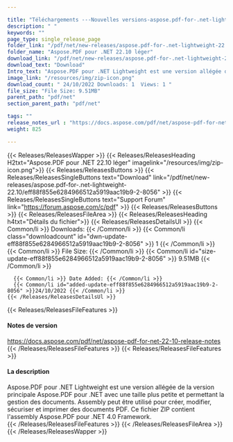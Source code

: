 ```yaml
---

title: "Téléchargements ---Nouvelles versions-aspose.pdf-for-.net-lightweight-22.10"
description: " "
keywords: ""
page_type: single_release_page
folder_link: "/pdf/net/new-releases/aspose.pdf-for-.net-lightweight-22.10/"
folder_name: "Aspose.PDF pour .NET 22.10 léger"
download_link: "/pdf/net/new-releases/aspose.pdf-for-.net-lightweight-22.10/eff88f855e6284966512a5919aac19b9-2-8056"
download_text: "Download"
Intro_text: "Aspose.PDF pour .NET Lightweight est une version allégée de la version principale Aspose.PDF pour .NET avec une taille plus petite et permettant la gestion des documents. Assembly peut être utilisé pour créer, modifier, sécuriser et imprimer des documents PDF. Ce fichier ZIP contient l'assembly Aspose.PDF pour .NET 4.0 Framework."
image_link: "/resources/img/zip-icon.png"
download_count: " 24/10/2022 Downloads: 1  Views: 1 "
file_size: "File Size: 9.51MB"
parent_path: "pdf/net"
section_parent_path: "pdf/net"

tags: ""
release_notes_url : "https://docs.aspose.com/pdf/net/aspose-pdf-for-net-22-10-release-notes"
weight: 825

---
```


{{< Releases/ReleasesWapper >}}
  {{< Releases/ReleasesHeading H2txt="Aspose.PDF pour .NET 22.10 léger" imagelink="/resources/img/zip-icon.png">}}
  {{< Releases/ReleasesButtons >}}
    {{< Releases/ReleasesSingleButtons text="Download" link="/pdf/net/new-releases/aspose.pdf-for-.net-lightweight-22.10/eff88f855e6284966512a5919aac19b9-2-8056" >}}
    {{< Releases/ReleasesSingleButtons text="Support Forum" link="https://forum.aspose.com/c/pdf" >}}
  {{< Releases/ReleasesButtons >}}
  {{< Releases/ReleasesFileArea >}}
    {{< Releases/ReleasesHeading h4txt="Détails du fichier">}}
    {{< Releases/ReleasesDetailsUl >}}
      {{< Common/li >}} Downloads: {{< /Common/li >}}
      {{< Common/li class="downloadcount" id="dwn-update-eff88f855e6284966512a5919aac19b9-2-8056" >}} 1 {{< /Common/li >}}
      {{< Common/li >}} File Size: {{< /Common/li >}}
      {{< Common/li id="size-update-eff88f855e6284966512a5919aac19b9-2-8056" >}} 9.51MB {{< /Common/li >}}

      {{< Common/li >}} Date Added: {{< /Common/li >}}
      {{< Common/li id="added-update-eff88f855e6284966512a5919aac19b9-2-8056" >}}24/10/2022 {{< /Common/li >}}
    {{< /Releases/ReleasesDetailsUl >}}

  {{< Releases/ReleasesFileFeatures >}}
      <h4>Notes de version</h4><div> <a href='https://docs.aspose.com/pdf/net/aspose-pdf-for-net-22-10-release-notes'>https://docs.aspose.com/pdf/net/aspose-pdf-for-net-22-10-release-notes</a></div>
  {{< /Releases/ReleasesFileFeatures >}}
  {{< Releases/ReleasesFileFeatures >}}
      <h4>La description</h4><div class="HTMLDescription"> Aspose.PDF pour .NET Lightweight est une version allégée de la version principale Aspose.PDF pour .NET avec une taille plus petite et permettant la gestion des documents. Assembly peut être utilisé pour créer, modifier, sécuriser et imprimer des documents PDF. Ce fichier ZIP contient l'assembly Aspose.PDF pour .NET 4.0 Framework.</div>
  {{< /Releases/ReleasesFileFeatures >}}
 {{< /Releases/ReleasesFileArea >}}
{{< /Releases/ReleasesWapper >}}



